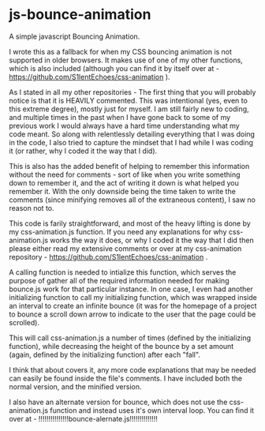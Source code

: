 # js-bounce-animation

A simple javascript Bouncing Animation.

I wrote this as a fallback for when my CSS bouncing animation is not supported in older browsers.  It makes use of one of my other functions, which is also included (although you can find it by itself over at - https://github.com/S1lentEchoes/css-animation ).

As I stated in all my other repositories - The first thing that you will probably notice is that it is HEAVILY commented. This was intentional (yes, even to this extreme degree), mostly just for myself. I am still fairly new to coding, and multiple times in the past when I have gone back to some of my previous work I would always have a hard time understanding what my code meant. So along with relentlessly detailing everything that I was doing in the code, I also tried to capture the mindset that I had while I was coding it (or rather, why I coded it the way that I did).

This is also has the added benefit of helping to remember this information without the need for comments - sort of like when you write something down to remember it, and the act of writing it down is what helped you remember it. With the only downside being the time taken to write the comments (since minifying removes all of the extraneous content), I saw no reason not to.

This code is farily straightforward, and most of the heavy lifting is done by my css-animation.js function.  If you need any explanations for why css-animation.js works the way it does, or why I coded it the way that I did then please either read my extensive comments or over at my css-animation repository - https://github.com/S1lentEchoes/css-animation .

A calling function is needed to intialize this function, which serves the purpose of gather all of the required information needed for making bounce.js work for that particular instance.  In one case, I even had another initializing function to call my initializing function, which was wrapped inside an interval to create an infinite bounce (it was for the homepage of a project to bounce a scroll down arrow to indicate to the user that the page could be scrolled).

This will call css-animation.js a number of times (defined by the initializing function), while decreasing the height of the bounce by a set amount (again, defined by the initializing function) after each "fall".

I think that about covers it, any more code explanations that may be needed can easily be found inside the file's comments. I have included both the normal version, and the minified version.

I also have an alternate version for bounce, which does not use the css-animation.js function and instead uses it's own interval loop.  You can find it over at - !!!!!!!!!!!!!!!bounce-alernate.js!!!!!!!!!!!!!!
